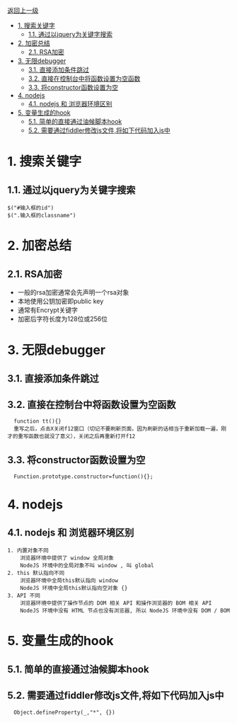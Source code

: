 [返回上一级](../../README.md)


- [1. 搜索关键字](#1-搜索关键字)
  - [1.1. 通过以jquery为关键字搜索](#11-通过以jquery为关键字搜索)
- [2. 加密总结](#2-加密总结)
  - [2.1. RSA加密](#21-rsa加密)
- [3. 无限debugger](#3-无限debugger)
  - [3.1. 直接添加条件跳过](#31-直接添加条件跳过)
  - [3.2. 直接在控制台中将函数设置为空函数](#32-直接在控制台中将函数设置为空函数)
  - [3.3. 将constructor函数设置为空](#33-将constructor函数设置为空)
- [4. nodejs](#4-nodejs)
  - [4.1. nodejs 和 浏览器环境区别](#41-nodejs-和-浏览器环境区别)
- [5. 变量生成的hook](#5-变量生成的hook)
  - [5.1. 简单的直接通过油候脚本hook](#51-简单的直接通过油候脚本hook)
  - [5.2. 需要通过fiddler修改js文件,将如下代码加入js中](#52-需要通过fiddler修改js文件将如下代码加入js中)

# 1. 搜索关键字
## 1.1. 通过以jquery为关键字搜索
```
$("#输入框的id")
$(".输入框的classname")
```


# 2. 加密总结
## 2.1. RSA加密
* 一般的rsa加密通常会先声明一个rsa对象
* 本地使用公钥加密即public key
* 通常有Encrypt关键字
* 加密后字符长度为128位或256位


# 3. 无限debugger
## 3.1. 直接添加条件跳过
## 3.2. 直接在控制台中将函数设置为空函数
```
  function tt(){}
  重写之后，点击X关闭f12窗口（切记不要刷新页面，因为刷新的话相当于重新加载一遍，刚才的重写函数也就没了意义），关闭之后再重新打开f12
```
## 3.3. 将constructor函数设置为空
```
  Function.prototype.constructor=function(){};
```


# 4. nodejs
## 4.1. nodejs 和 浏览器环境区别
```
1. 内置对象不同
    浏览器环境中提供了 window 全局对象
    NodeJS 环境中的全局对象不叫 window , 叫 global
2. this 默认指向不同
    浏览器环境中全局this默认指向 window
    NodeJS 环境中全局this默认指向空对象 {}
3. API 不同
    浏览器环境中提供了操作节点的 DOM 相关 API 和操作浏览器的 BOM 相关 API
    NodeJS 环境中没有 HTML 节点也没有浏览器, 所以 NodeJS 环境中没有 DOM / BOM
```


# 5. 变量生成的hook
## 5.1. 简单的直接通过油候脚本hook
## 5.2. 需要通过fiddler修改js文件,将如下代码加入js中
```
  Object.defineProperty(_,"*", {})
```


